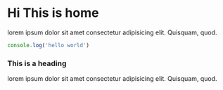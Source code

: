 # Hi This is home

lorem ipsum dolor sit amet consectetur adipisicing elit. Quisquam, quod. 

```js
console.log('hello world')
```

### This is a heading

lorem ipsum dolor sit amet consectetur adipisicing elit. Quisquam, quod.